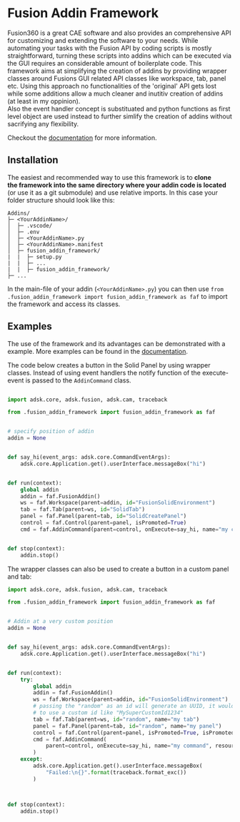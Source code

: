 # Fusion Addin Framework
Fusion360 is a great CAE software and also provides an comprehensive API for 
customizing and extending the software to your needs.
While automating your tasks with the Fusion API by coding scripts is mostly 
straightforward, turning these scripts into addins which can be executed via 
the GUI requires an considerable amount of boilerplate code.
This framework aims at simplifying the creation of addins by providing wrapper 
classes around Fusions GUI related API classes like workspace, tab, panel etc.
Using this approach no functionalities of the 'original' API gets lost while some 
additions allow a much cleaner and inutitiv creation of addins (at least in my 
oppinion).  
Also the event handler concept is substituated and python functions as first 
level object are used instead to further simlify the creation of addins without
sacrifying any flexibility.

Checkout the [documentation](https://fusion-addin-framework.readthedocs.io/en/latest/) for more information.


## Installation
The easiest and recommended way to use this framework is to **clone  
the framework into the same directory where your addin code is located** 
(or use it as a git submodule) and use relative imports.
In this case your folder structure should look like this:
```
Addins/
├─ <YourAddinName>/
│  ├─ .vscode/
│  ├─ .env
│  ├─ <YourAddinName>.py
│  ├─ <YourAddinName>.manifest
│  ├─ fusion_addin_framework/
|  |  ├─ setup.py
|  |  ├─ ...
|  |  ├─ fusion_addin_framework/
├─ ...
```
In the main-file of your addin (`<YourAddinName>.py`) you can then use 
`from .fusion_addin_framework import fusion_addin_framework as faf`
to import the framework and access its classes.

## Examples
The use of the framework and its advantages can be demonstrated with a example.
More examples can be found in the [documentation](https://fusion-addin-framework.readthedocs.io/en/latest/).

The code below creates a button in the Solid Panel by using wrapper classes.
Instead of using event handlers the notify function of the execute-event is passed
to the `AddinCommand` class.
```python

import adsk.core, adsk.fusion, adsk.cam, traceback

from .fusion_addin_framework import fusion_addin_framework as faf


# specify position of addin
addin = None


def say_hi(event_args: adsk.core.CommandEventArgs):
    adsk.core.Application.get().userInterface.messageBox("hi")


def run(context):
    global addin
    addin = faf.FusionAddin()
    ws = faf.Workspace(parent=addin, id="FusionSolidEnvironment")
    tab = faf.Tab(parent=ws, id="SolidTab")
    panel = faf.Panel(parent=tab, id="SolidCreatePanel")
    control = faf.Control(parent=panel, isPromoted=True)
    cmd = faf.AddinCommand(parent=control, onExecute=say_hi, name="my command")


def stop(context):
    addin.stop()
```

The wrapper classes can also be used to create a button in a custom panel and tab:

```python
import adsk.core, adsk.fusion, adsk.cam, traceback

from .fusion_addin_framework import fusion_addin_framework as faf


# Addin at a very custom position
addin = None


def say_hi(event_args: adsk.core.CommandEventArgs):
    adsk.core.Application.get().userInterface.messageBox("hi")


def run(context):
    try:
        global addin
        addin = faf.FusionAddin()
        ws = faf.Workspace(parent=addin, id="FusionSolidEnvironment")
        # passing the "random" as an id will generate an UUID, it would be also possible
        # to use a custom id like "MySuperCustomId1234"
        tab = faf.Tab(parent=ws, id="random", name="my tab")
        panel = faf.Panel(parent=tab, id="random", name="my panel")
        control = faf.Control(parent=panel, isPromoted=True, isPromotedByDefault=True)
        cmd = faf.AddinCommand(
            parent=control, onExecute=say_hi, name="my command", resourceFolder="cubes"
        )
    except:
        adsk.core.Application.get().userInterface.messageBox(
            "Failed:\n{}".format(traceback.format_exc())
        )



def stop(context):
    addin.stop()
```